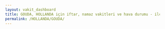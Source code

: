 ```yaml
---
layout: vakit_dashboard
title: GOUDA, HOLLANDA için iftar, namaz vakitleri ve hava durumu - ilçe/eyalet seç
permalink: /HOLLANDA/GOUDA/
---
```


<script type="text/javascript">
  var GLOBAL_COUNTRY = 'HOLLANDA';
  var GLOBAL_CITY = 'GOUDA';
  var GLOBAL_STATE = '';
  var lat = 72;
  var lon = 21;
</script>
